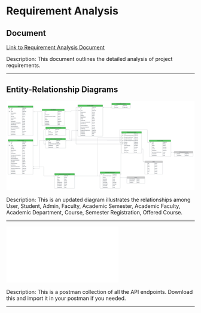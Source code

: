 # Requirement Analysis

## Document

[Link to Requirement Analysis Document](./requirement-analysis.docx)

Description: This document outlines the detailed analysis of project requirements.

---

## Entity-Relationship Diagrams

![ER DIAGRAM](./erdiagram.png)

Description: This is an updated diagram illustrates the relationships among User, Student, Admin, Faculty, Academic Semester, Academic Faculty, Academic Department, Course, Semester Registration, Offered Course.

---

![POSTMAN COLLECTION](./postman_collection.json)

Description: This is a postman collection of all the API endpoints. Download this and import it in your postman if you needed.

---
